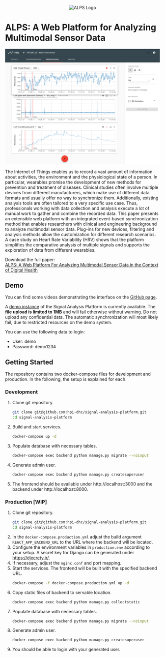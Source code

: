 <p align="center">
    <img alt="ALPS Logo" src="https://github.com/hpi-dhc/alps/raw/master/docs/images/logo_vertical.png">
</p>

# ALPS: A Web Platform for Analyzing Multimodal Sensor Data

![Preprocessing Screen](/docs/images/preprocess_screen.png)

The Internet of Things enables us to record a vast amount of information about activities, the environment and the physiological state of a person.
In particular, wearables promise the development of new methods for prevention and treatment of diseases.
Clinical studies often involve multiple devices from different manufacturers, which make use of different data formats and usually offer no way to synchronize them.
Additionally, existing analysis tools are often tailored to a very specific use case.
Thus, professionals working with data collection and analysis execute a lot of manual work to gather and combine the recorded data.
This paper presents an extensible web platform with an integrated event-based synchronization method that enables researchers with clinical and engineering background to analyze multimodal sensor data.
Plug-ins for new devices, filtering and analysis methods allow the customization for different research scenarios.
A case study on Heart Rate Variability (HRV) shows that the platform simplifies the comparative analysis of multiple signals and supports the exploration of data from different wearables.

Download the full paper:  
[ALPS: A Web Platform For Analyzing Multimodal Sensor Data in the Context of Digital Health](https://link-to-paper)

## Demo

You can find some videos demonstrating the interface on the [GitHub page](https://hpi-dhc.github.io/alps/).

A [demo instance](http://ec2-54-165-78-234.compute-1.amazonaws.com/) of the Signal Analysis Platform is currently available. The **file upload is limited to 1MB** and will fail otherwise without warning. Do not upload any confidential data. The automatic synchronization will most likely fail, due to restricted resources on the demo system.

You can use the following data to login:
- User: demo
- Password: demo1234

## Getting Started

The repository contains two docker-compose files for development and production. In the following, the setup is explained for each.

### Development

1. Clone git repository.
   ```sh
   git clone git@github.com:hpi-dhc/signal-analysis-platform.git
   cd signal-analysis-platform
   ```
2. Build and start services.
   ```sh
   docker-compose up -d
   ```
3. Populate database with necessary tables.
    ```sh
    docker-compose exec backend python manage.py migrate --noinput
    ```
4. Generate admin user.
    ```sh
    docker-compose exec backend python manage.py createsuperuser
    ```
5. The frontend should be available under http://localhost:3000 and the backend under http://localhost:8000.


### Production [WIP]

1. Clone git repository.
   ```sh
   git clone git@github.com:hpi-dhc/signal-analysis-platform.git
   cd signal-analysis-platform
   ```
2. In the `docker-compose.production.yml` adjust the build argument `REACT_APP_BACKEND_URL` to the URL where the backend will be located.
3. Configure the environment variables in `production.env` according to your setup. A secret key for Django can be generated under https://djecrety.ir/.
4. If necessary, adjust the `nginx.conf` and port mapping.
5. Start the services. The frontend will be built with the specified backend URL.
   ```sh
   docker-compose -f docker-compose.production.yml up -d
   ```
6. Copy static files of backend to servable location.
    ```sh
    docker-compose exec backend python manage.py collectstatic
    ```
7. Populate database with necessary tables.
    ```sh
    docker-compose exec backend python manage.py migrate --noinput
    ```
8. Generate admin user.
    ```sh
    docker-compose exec backend python manage.py createsuperuser
    ```
9. You should be able to login with your generated user.